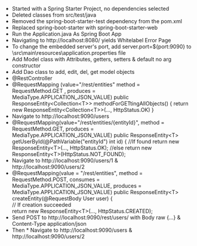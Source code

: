 * Started with a Spring Starter Project, no dependencies selected
* Deleted classes from src/test/java
* Removed the spring-boot-starter-test dependency from the pom.xml
* Replaced spring-boot-starter with spring-boot-starter-web
* Run the Application.java As Spring Boot App
* Navigating to http://localhost:8080/ yields Whitelabel Error Page
* To change the embedded server's port, add server.port=${port:9090} to \src\main\resources\application.properties file
* Add Model class with Attributes, getters, setters & default no arg constructor
* Add Dao class to add, edit, del, get model objects
* @RestController 
* @RequestMapping (value="/rest/entities" method = RequestMethod.GET , produces = MediaType.APPLICATION_JSON_VALUE)
  public ResponseEntity&lt;Collection&lt;T&gt;&gt; methodForGETtingAllObjects() {
	return new ResponseEntity&lt;Collection&lt;T&gt;&gt;(..., HttpStatus.OK) 	}
* Navigate to http://localhost:9090/users
* @RequestMapping(value="/rest/entities/{entityId}", method = RequestMethod.GET, produces = MediaType.APPLICATION_JSON_VALUE)
  public ResponseEntity&lt;T&gt; getUserById(@PathVariable("entityId") int id) {
  //If found
    return new ResponseEntity&lt;T&gt;(..., HttpStatus.OK);
  //else
	return new ResponseEntity&lt;T&gt;(HttpStatus.NOT_FOUND);
* Navigate to http://localhost:9090/users/1 & http://localhost:9090/users/2
* @RequestMapping(value = "/rest/entities", method = RequestMethod.POST, consumes = MediaType.APPLICATION_JSON_VALUE, produces = MediaType.APPLICATION_JSON_VALUE)
	public ResponseEntity&lt;T&gt; createEntity(@RequestBody User user) {	
	// If creation succeeded 	
		return new ResponseEntity&lt;T&gt;(..., HttpStatus.CREATED);
* Send POST to http://localhost:9090/rest/users/ with Body raw {...} & Content-Type application/json
* Then * Navigate to http://localhost:9090/users & http://localhost:9090/users/2